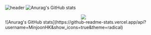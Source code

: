 ![header](https://capsule-render.vercel.app/api?type=waving&color=auto&text=Minjoon's%20Github!&fontSize=50&fontColor=black)
![Anurag's GitHub stats](https://github-readme-stats.vercel.app/api?username=MinjoonHK&show_icons=true&theme=radical&align=center)
<div align=center>
<a href="https://github.com/anuraghazra/github-readme-stats">
  <img align="center" src="https://github-readme-stats.vercel.app/api/pin/?username=MinjoonHK&repo=github-readme-stats" />
</a>
</div>
![Anurag's GitHub stats](https://github-readme-stats.vercel.app/api?username=MinjoonHK&show_icons=true&theme=radical)
